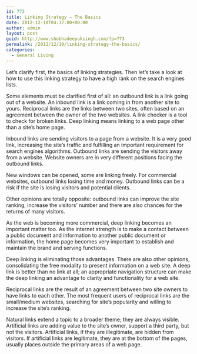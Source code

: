 ```yaml
---
id: 773
title: Linking Strategy – The Basics
date: 2012-12-10T04:37:00+00:00
author: admin
layout: post
guid: http://www.shobhadeepaksingh.com/?p=773
permalink: /2012/12/10/linking-strategy-the-basics/
categories:
  - General Living
---
```

Let’s clarify first, the basics of linking strategies. Then let’s take a look at how to use this linking strategy to have a high rank on the search engines lists.

Some elements must be clarified first of all: an outbound link is a link going out of a website. An inbound link is a link coming in from another site to yours. Reciprocal links are the links between two sites, often based on an agreement between the owner of the two websites. A link checker is a tool to check for broken links. Deep linking means linking to a web page other than a site’s home page.

Inbound links are sending visitors to a page from a website. It is a very good link, increasing the site’s traffic and fulfilling an important requirement for search engines algorithms. Outbound links are sending the visitors away from a website. Website owners are in very different positions facing the outbound links.

New windows can be opened, some are linking freely. For commercial websites, outbound links losing time and money. Outbound links can be a risk if the site is losing visitors and potential clients.

Other opinions are totally opposite: outbound links can improve the site ranking, increase the visitors’ number and there are also chances for the returns of many visitors.

As the web is becoming more commercial, deep linking becomes an important matter too. As the internet strength is to make a contact between a public document and information to another public document or information, the home page becomes very important to establish and maintain the brand and serving functions.

Deep linking is eliminating those advantages. There are also other opinions, consolidating the free modality to present information on a web site. A deep link is better than no link at all; an appropriate navigation structure can make the deep linking an advantage to clarity and functionality for a web site.

Reciprocal links are the result of an agreement between two site owners to have links to each other. The most frequent users of reciprocal links are the small/medium websites, searching for site’s popularity and willing to increase the site’s ranking.

Natural links extend a topic to a broader theme; they are always visible. Artificial links are adding value to the site’s owner, support a third party, but not the visitors. Artificial links, if they are illegitimate, are hidden from visitors. If artificial links are legitimate, they are at the bottom of the pages, usually places outside the primary areas of a web page.